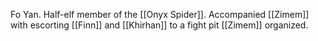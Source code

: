 Fo Yan. Half-elf member of the [[Onyx Spider]]. Accompanied [[Zimem]] with escorting [[Finn]] and [[Khirhan]] to a fight pit [[Zimem]] organized.